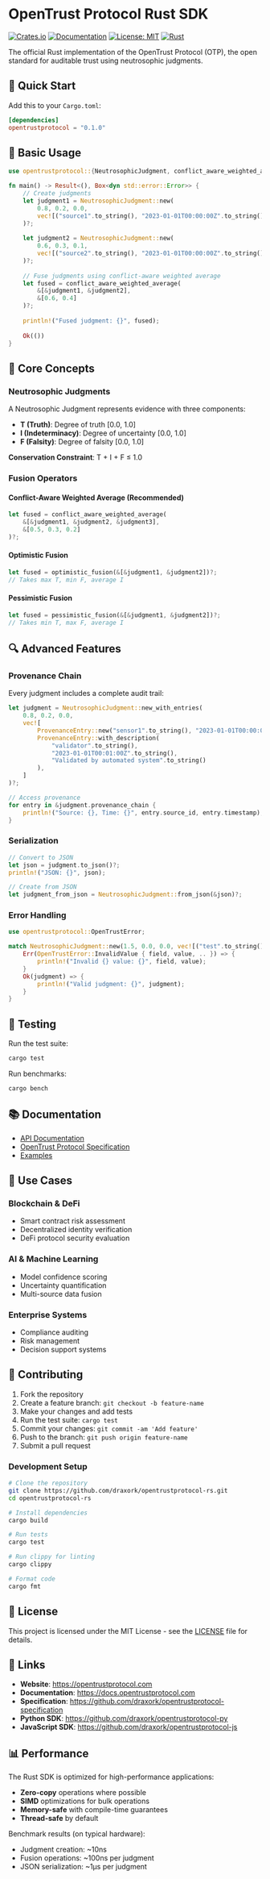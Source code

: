 # OpenTrust Protocol Rust SDK

[![Crates.io](https://img.shields.io/crates/v/opentrustprotocol.svg)](https://crates.io/crates/opentrustprotocol)
[![Documentation](https://docs.rs/opentrustprotocol/badge.svg)](https://docs.rs/opentrustprotocol)
[![License: MIT](https://img.shields.io/badge/License-MIT-yellow.svg)](https://opensource.org/licenses/MIT)
[![Rust](https://img.shields.io/badge/rust-1.70%2B-orange.svg)](https://www.rust-lang.org)

The official Rust implementation of the OpenTrust Protocol (OTP), the open standard for auditable trust using neutrosophic judgments.

## 🚀 Quick Start

Add this to your `Cargo.toml`:

```toml
[dependencies]
opentrustprotocol = "0.1.0"
```

## 📖 Basic Usage

```rust
use opentrustprotocol::{NeutrosophicJudgment, conflict_aware_weighted_average};

fn main() -> Result<(), Box<dyn std::error::Error>> {
    // Create judgments
    let judgment1 = NeutrosophicJudgment::new(
        0.8, 0.2, 0.0,
        vec![("source1".to_string(), "2023-01-01T00:00:00Z".to_string())]
    )?;
    
    let judgment2 = NeutrosophicJudgment::new(
        0.6, 0.3, 0.1,
        vec![("source2".to_string(), "2023-01-01T00:00:00Z".to_string())]
    )?;
    
    // Fuse judgments using conflict-aware weighted average
    let fused = conflict_aware_weighted_average(
        &[&judgment1, &judgment2],
        &[0.6, 0.4]
    )?;
    
    println!("Fused judgment: {}", fused);
    
    Ok(())
}
```

## 🧠 Core Concepts

### Neutrosophic Judgments

A Neutrosophic Judgment represents evidence with three components:

- **T (Truth)**: Degree of truth [0.0, 1.0]
- **I (Indeterminacy)**: Degree of uncertainty [0.0, 1.0]  
- **F (Falsity)**: Degree of falsity [0.0, 1.0]

**Conservation Constraint**: T + I + F ≤ 1.0

### Fusion Operators

#### Conflict-Aware Weighted Average (Recommended)
```rust
let fused = conflict_aware_weighted_average(
    &[&judgment1, &judgment2, &judgment3],
    &[0.5, 0.3, 0.2]
)?;
```

#### Optimistic Fusion
```rust
let fused = optimistic_fusion(&[&judgment1, &judgment2])?;
// Takes max T, min F, average I
```

#### Pessimistic Fusion
```rust
let fused = pessimistic_fusion(&[&judgment1, &judgment2])?;
// Takes min T, max F, average I
```

## 🔍 Advanced Features

### Provenance Chain

Every judgment includes a complete audit trail:

```rust
let judgment = NeutrosophicJudgment::new_with_entries(
    0.8, 0.2, 0.0,
    vec![
        ProvenanceEntry::new("sensor1".to_string(), "2023-01-01T00:00:00Z".to_string()),
        ProvenanceEntry::with_description(
            "validator".to_string(),
            "2023-01-01T00:01:00Z".to_string(),
            "Validated by automated system".to_string()
        ),
    ]
)?;

// Access provenance
for entry in &judgment.provenance_chain {
    println!("Source: {}, Time: {}", entry.source_id, entry.timestamp);
}
```

### Serialization

```rust
// Convert to JSON
let json = judgment.to_json()?;
println!("JSON: {}", json);

// Create from JSON
let judgment_from_json = NeutrosophicJudgment::from_json(&json)?;
```

### Error Handling

```rust
use opentrustprotocol::OpenTrustError;

match NeutrosophicJudgment::new(1.5, 0.0, 0.0, vec![("test".to_string(), "2023-01-01T00:00:00Z".to_string())]) {
    Err(OpenTrustError::InvalidValue { field, value, .. }) => {
        println!("Invalid {} value: {}", field, value);
    }
    Ok(judgment) => {
        println!("Valid judgment: {}", judgment);
    }
}
```

## 🧪 Testing

Run the test suite:

```bash
cargo test
```

Run benchmarks:

```bash
cargo bench
```

## 📚 Documentation

- [API Documentation](https://docs.rs/opentrustprotocol)
- [OpenTrust Protocol Specification](https://github.com/draxork/opentrustprotocol-specification)
- [Examples](examples/)

## 🎯 Use Cases

### Blockchain & DeFi
- Smart contract risk assessment
- Decentralized identity verification
- DeFi protocol security evaluation

### AI & Machine Learning
- Model confidence scoring
- Uncertainty quantification
- Multi-source data fusion

### Enterprise Systems
- Compliance auditing
- Risk management
- Decision support systems

## 🤝 Contributing

1. Fork the repository
2. Create a feature branch: `git checkout -b feature-name`
3. Make your changes and add tests
4. Run the test suite: `cargo test`
5. Commit your changes: `git commit -am 'Add feature'`
6. Push to the branch: `git push origin feature-name`
7. Submit a pull request

### Development Setup

```bash
# Clone the repository
git clone https://github.com/draxork/opentrustprotocol-rs.git
cd opentrustprotocol-rs

# Install dependencies
cargo build

# Run tests
cargo test

# Run clippy for linting
cargo clippy

# Format code
cargo fmt
```

## 📄 License

This project is licensed under the MIT License - see the [LICENSE](LICENSE) file for details.

## 🔗 Links

- **Website**: https://opentrustprotocol.com
- **Documentation**: https://docs.opentrustprotocol.com
- **Specification**: https://github.com/draxork/opentrustprotocol-specification
- **Python SDK**: https://github.com/draxork/opentrustprotocol-py
- **JavaScript SDK**: https://github.com/draxork/opentrustprotocol-js

## 📊 Performance

The Rust SDK is optimized for high-performance applications:

- **Zero-copy** operations where possible
- **SIMD** optimizations for bulk operations
- **Memory-safe** with compile-time guarantees
- **Thread-safe** by default

Benchmark results (on typical hardware):
- Judgment creation: ~10ns
- Fusion operations: ~100ns per judgment
- JSON serialization: ~1μs per judgment
